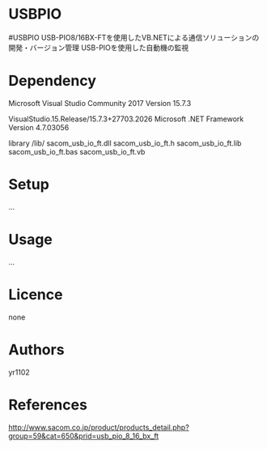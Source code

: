 # USBPIO


#USBPIO
USB-PIO8/16BX-FTを使用したVB.NETによる通信ソリューションの開発・バージョン管理
USB-PIOを使用した自動機の監視

# Dependency
Microsoft Visual Studio Community 2017 
Version 15.7.3

VisualStudio.15.Release/15.7.3+27703.2026
Microsoft .NET Framework
Version 4.7.03056

library
/lib/
sacom_usb_io_ft.dll
sacom_usb_io_ft.h
sacom_usb_io_ft.lib
sacom_usb_io_ft.bas
sacom_usb_io_ft.vb

# Setup
...

# Usage
...

# Licence
none

# Authors
yr1102

# References
http://www.sacom.co.jp/product/products_detail.php?group=59&cat=650&prid=usb_pio_8_16_bx_ft
